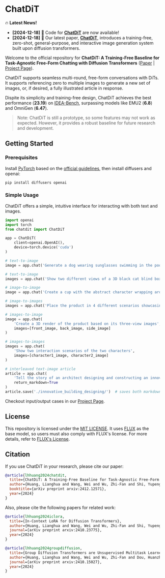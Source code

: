 # ChatDiT

🔥 **Latest News!**

- **[2024-12-18]** 📂 Code for **[ChatDiT](https://arxiv.org/abs/2412.12571)** are now available!
- **[2024-12-18]** 📜 Our latest paper, **[ChatDiT](https://arxiv.org/abs/2412.12571)**, introduces a training-free, zero-shot, general-purpose, and interactive image generation system built upon diffusion transformers.

Welcome to the official repository for **ChatDiT: A Training-Free Baseline for Task-Agnostic Free-Form Chatting with Diffusion Transformers** ([Paper](https://arxiv.org/abs/2412.12571) | [Project Page](https://ali-vilab.github.io/ChatDiT-Page/)).

ChatDiT supports seamless multi-round, free-form conversations with DiTs. It supports referencing zero to multiple images to generate a new set of images, or, if desired, a fully illustrated article in response.

Dispite its simplicity and training-free design, ChatDiT achieves the best performance (**23.19**) on [IDEA-Bench](https://ali-vilab.github.io/IDEA-Bench-Page/), surpassing models like EMU2 (**6.8**) and OmniGen (**6.47**).

> Note: ChatDiT is still a prototype, so some features may not work as expected. However, it provides a robust baseline for future research and development.

## Getting Started

### Prerequisites

Install [PyTorch](https://pytorch.org/) based on the [official guidelines](https://pytorch.org/get-started/locally/), then install diffusers and openai:

```bash
pip install diffusers openai
```

### Simple Usage

ChatDiT offers a simple, intuitive interface for interacting with both text and images.

```python
import openai
import torch
from chatdit import ChatDiT

app = ChatDiT(
    client=openai.OpenAI(),
    device=torch.device('cuda')
)

# text-to-image
image = app.chat('Generate a dog wearing sunglasses swimming in the pool')[0]

# text-to-image
images = app.chat('Show two different views of a 3D black cat blind box')

# image-to-image
image = app.chat('Create a cup with the abstract character wrapping around it', images=[input_image])[0]

# image-to-images
images = app.chat('Place the product in 4 different scenarios showcasing its usages', images=[input_image])

# images-to-image
image = app.chat(
    'Create a 3D render of the product based on its three-view images',
    images=[front_image, back_image, side_image]
)

# images-to-images
images = app.chat(
    'Show two interaction scenarios of the two characters',
    images=[character1_image, character2_image]
)

# interleaved text-image article
article = app.chat(
    'Tell the story of an architect designing and constructing an innovative building. Images should show the various stages from initial sketches to completed building.',
    return_markdown=True
)
article.save('./innovative_building_designing/')  # saves both markdown and images
```

Checkout input/output cases in our [Project Page](https://ali-vilab.github.io/ChatDiT-Page/).

## License

This repository is licensed under the [MIT LICENSE](./LICENSE). It uses [FLUX](https://github.com/black-forest-labs/flux) as the base model, so users must also comply with FLUX's license. For more details, refer to [FLUX's License](https://github.com/black-forest-labs/flux/tree/main/model_licenses).

## Citation

If you use ChatDiT in your research, please cite our paper:

```bibtex
@article{lhhuang2024chatdit,
  title={ChatDiT: A Training-Free Baseline for Task-Agnostic Free-Form Chatting with Diffusion Transformers},
  author={Huang, Lianghua and Wang, Wei and Wu, Zhi-Fan and Shi, Yupeng and Liang, Chen and Shen, Tong and Zhang, Han and Dou, Huanzhang and Liu, Yu and Zhou, Jingren},
  booktitle={arXiv preprint arxiv:2412.12571},
  year={2024}
}
```

Also, please cite the following papers for related work:

```bibtex
@article{lhhuang2024iclora,
  title={In-Context LoRA for Diffusion Transformers},
  author={Huang, Lianghua and Wang, Wei and Wu, Zhi-Fan and Shi, Yupeng and Dou, Huanzhang and Liang, Chen and Feng, Yutong and Liu, Yu and Zhou, Jingren},
  journal={arXiv preprint arxiv:2410.23775},
  year={2024}
}
```

```bibtex
@article{lhhuang2024groupdiffusion,
  title={Group Diffusion Transformers are Unsupervised Multitask Learners},
  author={Huang, Lianghua and Wang, Wei and Wu, Zhi-Fan and Dou, Huanzhang and Shi, Yupeng and Feng, Yutong and Liang, Chen and Liu, Yu and Zhou, Jingren},
  journal={arXiv preprint arxiv:2410.15027},
  year={2024}
}
```